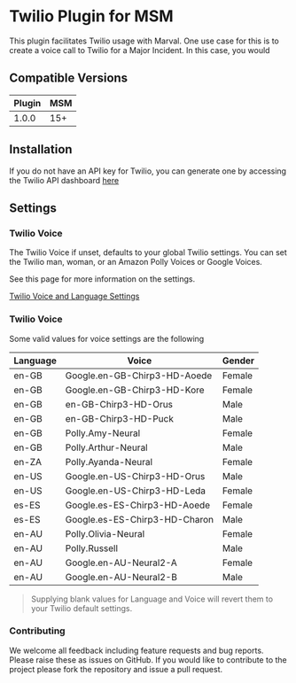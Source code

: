 
  

# Twilio Plugin for MSM

This plugin facilitates Twilio usage with Marval.
One use case for this is to create a voice call to Twilio for a Major Incident.
In this case, you would

  
## Compatible Versions

  

| Plugin | MSM |
|---------|-------------|
| 1.0.0 | 15+ |

  
  

## Installation

  

If you do not have an API key for Twilio, you can generate one by accessing the Twilio API dashboard <a  href="https://console.twilio.com/us1/account/keys-credentials/api-keys"> here</a>

  
  

## Settings

  

### Twilio Voice

The Twilio Voice if unset, defaults to your global Twilio settings. You can set the Twilio man, woman, or an Amazon Polly Voices or Google Voices.

See this page for more information on the settings.

<a  href="https://www.twilio.com/docs/voice/twiml/say/text-speech#available-voices-and-languages">Twilio Voice and Language Settings</a>

  ### Twilio Voice
  

Some valid values for voice settings are the following

  

| Language | Voice                          | Gender |
|----------|--------------------------------|---|
| en-GB | Google.en-GB-Chirp3-HD-Aoede      | Female
| en-GB | Google.en-GB-Chirp3-HD-Kore       | Female
| en-GB | en-GB-Chirp3-HD-Orus      | Male
| en-GB | en-GB-Chirp3-HD-Puck      | Male
| en-GB | Polly.Amy-Neural      | Female
| en-GB | Polly.Arthur-Neural      | Male
| en-ZA | Polly.Ayanda-Neural      | Female
| en-US | Google.en-US-Chirp3-HD-Orus      | Male
| en-US | Google.en-US-Chirp3-HD-Leda      | Female
| es-ES | Google.es-ES-Chirp3-HD-Aoede      | Female
| es-ES | Google.es-ES-Chirp3-HD-Charon      | Male
| en-AU | Polly.Olivia-Neural      | Female
| en-AU | Polly.Russell      | Male
| en-AU | Google.en-AU-Neural2-A      | Female
| en-AU | Google.en-AU-Neural2-B      | Male
  
   > Supplying blank values for Language and Voice will revert them to your Twilio default settings.

### Contributing

  

We welcome all feedback including feature requests and bug reports. Please raise these as issues on GitHub. If you would like to contribute to the project please fork the repository and issue a pull request.